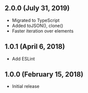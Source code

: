## 2.0.0 (July 31, 2019)

* Migrated to TypeScript
* Added toJSON(), clone()
* Faster iteration over elements

## 1.0.1 (April 6, 2018)

* Add ESLint

## 1.0.0 (February 15, 2018)

* Initial release